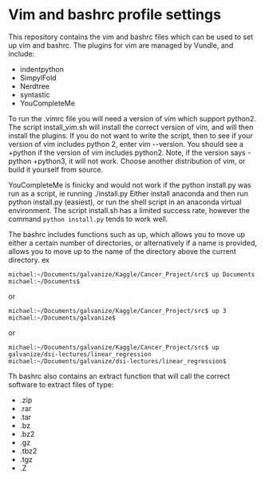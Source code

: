 # Vim and bashrc profile settings

This repository contains the vim and bashrc files which can be used to set up vim and bashrc.   The plugins for vim are managed by Vundle, and include:
  - indentpython
  - SimpylFold
  - Nerdtree
  - syntastic
  - YouCompleteMe

To run the .vimrc file you will need a version of vim which support python2.  The script install\_vim.sh will install the correct version of vim, and will then install the plugins.   If you do not want to write the script, then to see if your version of vim includes python 2, enter vim --version.  You should see a +python if the version of vim includes python2.  Note, if the version says -python +python3, it will not work.  Choose another distribution of vim, or build it yourself from source.    

YouCompleteMe is finicky and would not work if the python install.py was run as a script, ie running ./install.py  Either install anaconda and then run python install.py (easiest), or run the shell script in an anaconda virtual environment.   The script install.sh has a limited success rate, however the command ```python install.py``` tends to work well.   

The bashrc includes functions such as up, which allows you to move up either a certain number of directories, or alternatively if a name is provided, allows you to move up to the name of the directory above the current directory.   ex
```
michael:~/Documents/galvanize/Kaggle/Cancer_Project/src$ up Documents
michael:~/Documents$
```

or 

```
michael:~/Documents/galvanize/Kaggle/Cancer_Project/src$ up 3
michael:~/Documents/galvanize$
```

or

```
michael:~/Documents/galvanize/Kaggle/Cancer_Project/src$ up galvanize/dsi-lectures/linear_regression
michael:~/Documents/galvanize/dsi-lectures/linear_regression$
```

Th bashrc also contains an extract function that will call the correct software to extract files of type:
 - .zip 
 - .rar 
 - .tar
 - .bz
 - .bz2
 - .gz
 - .tbz2
 - .tgz
 - .Z 
